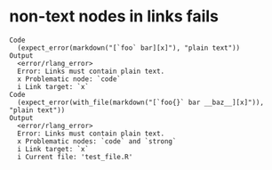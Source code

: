# non-text nodes in links fails

    Code
      (expect_error(markdown("[`foo` bar][x]"), "plain text"))
    Output
      <error/rlang_error>
      Error: Links must contain plain text.
      x Problematic node: `code`
      i Link target: `x`
    Code
      (expect_error(with_file(markdown("[`foo{}` bar __baz__][x]")), "plain text"))
    Output
      <error/rlang_error>
      Error: Links must contain plain text.
      x Problematic nodes: `code` and `strong`
      i Link target: `x`
      i Current file: 'test_file.R'

